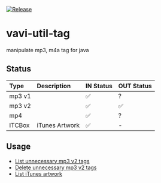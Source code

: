 [![Release](https://jitpack.io/v/umjammer/vavi-util-tag.svg)](https://jitpack.io/#umjammer/vavi-util-tag)

# vavi-util-tag

manipulate mp3, m4a tag for java

## Status

| **Type** | **Description** | **IN Status** | **OUT Status** |
|:---------|:----------------|:--------------|:---------------|
| mp3 v1   |                 | ✅            | ?             |
| mp3 v2   |                 | ✅            | ✅            |
| mp4      |                 | ✅            | ?             |
| ITCBox   | iTunes Artwork  | ✅            | -             |

## Usage

 * [List unnecessary mp3 v2 tags](https://github.com/umjammer/vavi-util-tag/blob/master/src/test/java/Test7_2.java)
 * [Delete unnecessary mp3 v2 tags](https://github.com/umjammer/vavi-util-tag/blob/master/src/test/java/Test7.java)
 * [List iTunes artwork](https://github.com/umjammer/vavi-util-tag/blob/master/src/test/java/vavi/util/itunes/artwork/ITCBoxFactoryTest.java)